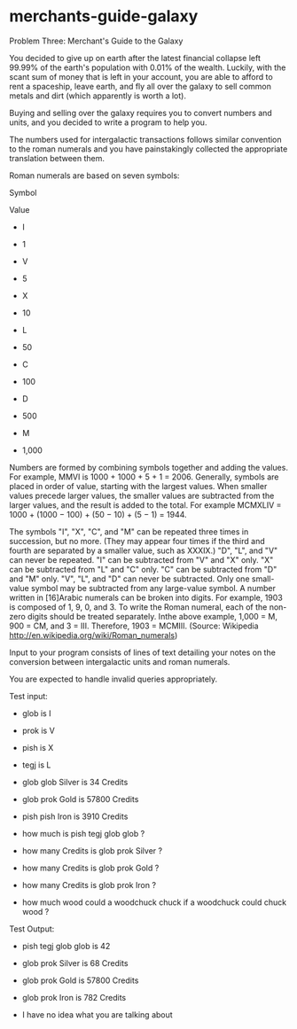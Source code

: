 # merchants-guide-galaxy
Problem Three: Merchant's Guide to the Galaxy

You decided to give up on earth after the latest financial collapse left 99.99% of the earth's population with 0.01% of the wealth. Luckily, with the scant sum of money that is left in your account, you are able to afford to rent a spaceship, leave earth, and fly all over the galaxy to sell common metals and dirt (which apparently is worth a lot).

Buying and selling over the galaxy requires you to convert numbers and units, and you decided to write a program to help you.

The numbers used for intergalactic transactions follows similar convention to the roman numerals and you have painstakingly collected the appropriate translation between them.

Roman numerals are based on seven symbols:

Symbol

Value

* I

* 1

* V

* 5

* X

* 10

* L

* 50

* C

* 100

* D

* 500

* M

* 1,000



Numbers are formed by combining symbols together and adding the values. For example, MMVI is 1000 + 1000 + 5 + 1 = 2006. Generally, symbols are placed in order of value, starting with the largest values. When smaller values precede larger values, the smaller values are subtracted from the larger values, and the result is added to the total. For example MCMXLIV = 1000 + (1000 − 100) + (50 − 10) + (5 − 1) = 1944.

The symbols "I", "X", "C", and "M" can be repeated three times in succession, but no more. (They may appear four times if the third and fourth are separated by a smaller value, such as XXXIX.) "D", "L", and "V" can never be repeated.
"I" can be subtracted from "V" and "X" only. "X" can be subtracted from "L" and "C" only. "C" can be subtracted from "D" and "M" only. "V", "L", and "D" can never be subtracted.
Only one small-value symbol may be subtracted from any large-value symbol.
A number written in [16]Arabic numerals can be broken into digits. For example, 1903 is composed of 1, 9, 0, and 3. To write the Roman numeral, each of the non-zero digits should be treated separately. Inthe above example, 1,000 = M, 900 = CM, and 3 = III. Therefore, 1903 = MCMIII.
(Source: Wikipedia http://en.wikipedia.org/wiki/Roman_numerals)



Input to your program consists of lines of text detailing your notes on the conversion between intergalactic units and roman numerals.



You are expected to handle invalid queries appropriately.



Test input:

* glob is I

* prok is V

* pish is X

* tegj is L

* glob glob Silver is 34 Credits

* glob prok Gold is 57800 Credits

* pish pish Iron is 3910 Credits

* how much is pish tegj glob glob ?

* how many Credits is glob prok Silver ?

* how many Credits is glob prok Gold ?

* how many Credits is glob prok Iron ?

* how much wood could a woodchuck chuck if a woodchuck could chuck wood ?



Test Output:

* pish tegj glob glob is 42

* glob prok Silver is 68 Credits

* glob prok Gold is 57800 Credits

* glob prok Iron is 782 Credits

* I have no idea what you are talking about
